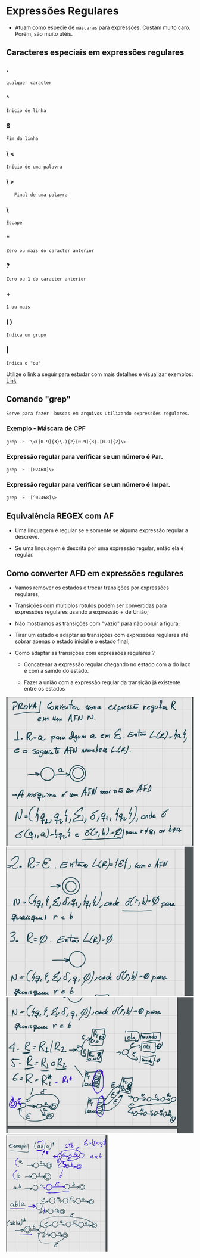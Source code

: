 # Expressões Regulares

 - Atuam como especie de ```máscaras``` para expressões. Custam muito caro. Porém, são muito utéis.

## Caracteres especiais em expressões regulares


### .
    qualquer caracter

### ^ 
    Inicio de linha

### $   
    Fim da linha

###     \ <  
    Início de uma palavra
    
### \ >
       Final de uma palavra

### \
    Escape

### *
    Zero ou mais do caracter anterior

### ?
    Zero ou 1 do caracter anterior

### +
    1 ou mais

### ( )
    Indica um grupo

### | 
    Indica o "ou"

Utilize o link a seguir para estudar com mais detalhes e visualizar exemplos: [Link](https://www.devmedia.com.br/iniciando-expressoes-regulares/6557)

## Comando "grep"

    Serve para fazer  buscas em arquivos utilizando expressões regulares.

### Exemplo - Máscara de CPF

    grep -E '\<([0-9]{3}\.){2}[0-9]{3}-[0-9]{2}\>

### Expressão regular para verificar se um número é Par.

    grep -E '[02468]\>


### Expressão regular para verificar se um número é Impar.

    grep -E '[^02468]\>

## Equivalência REGEX com AF

- Uma linguagem é regular se e somente se alguma expressão regular a descreve.


- Se uma linguagem é descrita por uma expressão regular, então ela é regular.


## Como converter AFD em expressões regulares

- Vamos remover os estados e trocar transições por expressões regulares;

- Transições com múltiplos rótulos podem ser convertidas para expressões regulares usando a expressão + de União;

- Não mostramos as transições com "vazio" para não poluir a figura;

- Tirar um estado e adaptar as transições com expressões regulares até sobrar apenas o estado inicial e o estado final;

- Como adaptar as transições com expressões regulares ?

    - Concatenar a expressão regular chegando no estado com a do laço e com a saindo do estado.

    - Fazer a união com a expressão regular da transição já existente entre os estados

<img src="Imagens/passo1.png" alt="Consumo palavra" />

<img src="Imagens/passo2.png" alt="Consumo palavra" />

<img src="Imagens/passo3.png" alt="Consumo palavra" />

<img src="Imagens/exemplo.png" alt="Consumo palavra" />







